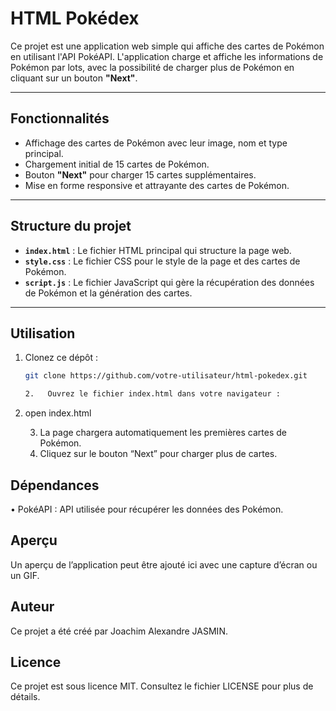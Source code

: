# HTML Pokédex

Ce projet est une application web simple qui affiche des cartes de Pokémon en utilisant l'API PokéAPI. L'application charge et affiche les informations de Pokémon par lots, avec la possibilité de charger plus de Pokémon en cliquant sur un bouton **"Next"**.

---

## Fonctionnalités

- Affichage des cartes de Pokémon avec leur image, nom et type principal.
- Chargement initial de 15 cartes de Pokémon.
- Bouton **"Next"** pour charger 15 cartes supplémentaires.
- Mise en forme responsive et attrayante des cartes de Pokémon.

---

## Structure du projet

- **`index.html`** : Le fichier HTML principal qui structure la page web.
- **`style.css`** : Le fichier CSS pour le style de la page et des cartes de Pokémon.
- **`script.js`** : Le fichier JavaScript qui gère la récupération des données de Pokémon et la génération des cartes.

---

## Utilisation

1. Clonez ce dépôt :

   ```zsh / bash
   git clone https://github.com/votre-utilisateur/html-pokedex.git

   2.	Ouvrez le fichier index.html dans votre navigateur :
   ```

2. open index.html

   3. La page chargera automatiquement les premières cartes de Pokémon.
   4. Cliquez sur le bouton “Next” pour charger plus de cartes.

## Dépendances

• PokéAPI : API utilisée pour récupérer les données des Pokémon.

## Aperçu

Un aperçu de l’application peut être ajouté ici avec une capture d’écran ou un GIF.

## Auteur

Ce projet a été créé par Joachim Alexandre JASMIN.

## Licence

Ce projet est sous licence MIT. Consultez le fichier LICENSE pour plus de détails.
